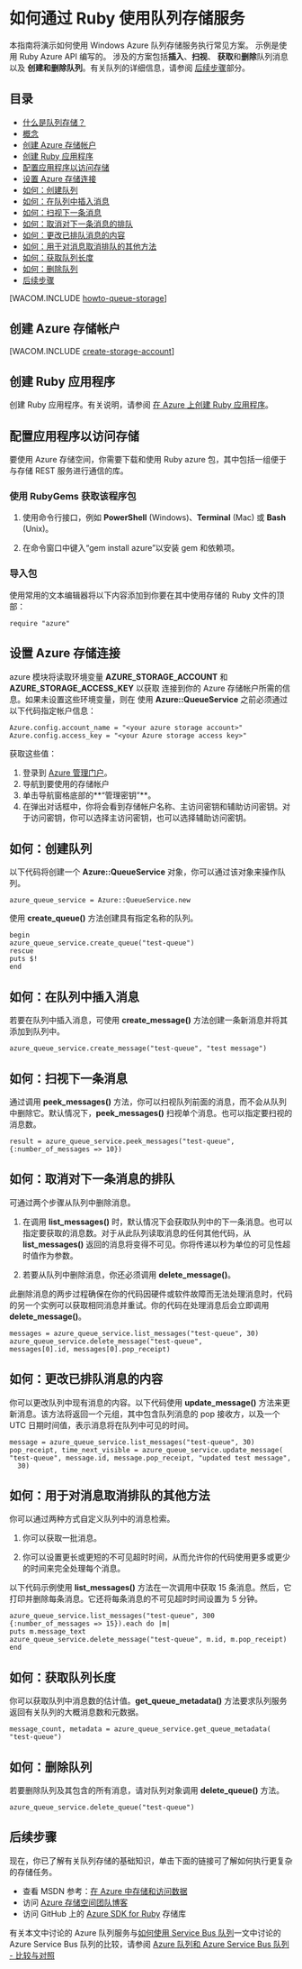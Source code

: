<properties linkid="dev-ruby-how-to-service-bus-queues" urlDisplayName="Queue Service" pageTitle="How to use the queue service (Ruby) | Microsoft Azure" metaKeywords="Azure Queue Service get messages Ruby" description="Learn how to use the Azure Queue service to create and delete queues, and insert, get, and delete messages. Samples written in Ruby." metaCanonical="" services="storage" documentationCenter="Ruby" title="How to Use the Queue Storage Service from Ruby" authors="guayan" solutions="" manager="" editor="" />

# 如何通过 Ruby 使用队列存储服务

本指南将演示如何使用 Windows Azure 队列存储服务执行常见方案。
示例是使用 Ruby Azure API 编写的。
涉及的方案包括**插入**、**扫视**、
**获取**和**删除**队列消息以及
**创建和删除队列**。有关队列的详细信息，请参阅
[后续步骤][]部分。

## 目录

-   [什么是队列存储？][]
-   [概念][]
-   [创建 Azure 存储帐户][]
-   [创建 Ruby 应用程序][]
-   [配置应用程序以访问存储][]
-   [设置 Azure 存储连接][]
-   [如何：创建队列][]
-   [如何：在队列中插入消息][]
-   [如何：扫视下一条消息][]
-   [如何：取消对下一条消息的排队][]
-   [如何：更改已排队消息的内容][]
-   [如何：用于对消息取消排队的其他方法][]
-   [如何：获取队列长度][]
-   [如何：删除队列][]
-   [后续步骤][]

[WACOM.INCLUDE [howto-queue-storage][]]

## 创建 Azure 存储帐户

[WACOM.INCLUDE [create-storage-account][]]

## 创建 Ruby 应用程序

创建 Ruby 应用程序。有关说明，请参阅
[在 Azure 上创建 Ruby 应用程序][]。

## 配置应用程序以访问存储

要使用 Azure 存储空间，你需要下载和使用 Ruby azure 包，其中包括一组便于与存储 REST 服务进行通信的库。

### 使用 RubyGems 获取该程序包

1.  使用命令行接口，例如 **PowerShell** (Windows)、**Terminal** (Mac) 或 **Bash** (Unix)。

2.  在命令窗口中键入“gem install azure”以安装 gem 和依赖项。

### 导入包

使用常用的文本编辑器将以下内容添加到你要在其中使用存储的 Ruby 文件的顶部：

    require "azure"

## 设置 Azure 存储连接

azure 模块将读取环境变量 **AZURE\_STORAGE\_ACCOUNT** 和 **AZURE\_STORAGE\_ACCESS\_KEY** 以获取
连接到你的 Azure 存储帐户所需的信息。如果未设置这些环境变量，则在
使用 **Azure::QueueService** 之前必须通过以下代码指定帐户信息：

    Azure.config.account_name = "<your azure storage account>"
    Azure.config.access_key = "<your Azure storage access key>"

获取这些值：

1.  登录到 [Azure 管理门户][]。
2.  导航到要使用的存储帐户
3.  单击导航窗格底部的**“管理密钥”**。
4.  在弹出对话框中，你将会看到存储帐户名称、主访问密钥和辅助访问密钥。对于访问密钥，你可以选择主访问密钥，也可以选择辅助访问密钥。

## 如何：创建队列

以下代码将创建一个 **Azure::QueueService** 对象，你可以通过该对象来操作队列。

    azure_queue_service = Azure::QueueService.new

使用 **create\_queue()** 方法创建具有指定名称的队列。

    begin
    azure_queue_service.create_queue("test-queue")
    rescue
    puts $!
    end

## 如何：在队列中插入消息

若要在队列中插入消息，可使用 **create\_message()** 方法创建一条新消息并将其添加到队列中。

    azure_queue_service.create_message("test-queue", "test message")

## 如何：扫视下一条消息

通过调用 **peek\_messages()** 方法，你可以扫视队列前面的消息，而不会从队列中删除它。默认情况下，**peek\_messages()** 扫视单个消息。也可以指定要扫视的消息数。

    result = azure_queue_service.peek_messages("test-queue",
    {:number_of_messages => 10})

## 如何：取消对下一条消息的排队

可通过两个步骤从队列中删除消息。

1.  在调用 **list\_messages()** 时，默认情况下会获取队列中的下一条消息。也可以指定要获取的消息数。对于从此队列读取消息的任何其他代码，从 **list\_messages()** 返回的消息将变得不可见。你将传递以秒为单位的可见性超时值作为参数。

2.  若要从队列中删除消息，你还必须调用 **delete\_message()**。

此删除消息的两步过程确保在你的代码因硬件或软件故障而无法处理消息时，代码的另一个实例可以获取相同消息并重试。你的代码在处理消息后会立即调用 **delete\_message()**。

    messages = azure_queue_service.list_messages("test-queue", 30)
    azure_queue_service.delete_message("test-queue", 
    messages[0].id, messages[0].pop_receipt)

## 如何：更改已排队消息的内容

你可以更改队列中现有消息的内容。以下代码使用 **update\_message()** 方法来更新消息。该方法将返回一个元组，其中包含队列消息的 pop 接收方，以及一个 UTC 日期时间值，表示消息将在队列中可见的时间。

    message = azure_queue_service.list_messages("test-queue", 30)
    pop_receipt, time_next_visible = azure_queue_service.update_message(
    "test-queue", message.id, message.pop_receipt, "updated test message", 
      30)

## 如何：用于对消息取消排队的其他方法

你可以通过两种方式自定义队列中的消息检索。

1.  你可以获取一批消息。

2.  你可以设置更长或更短的不可见超时时间，从而允许你的代码使用更多或更少的时间来完全处理每个消息。

以下代码示例使用 **list\_messages()** 方法在一次调用中获取 15 条消息。然后，它打印并删除每条消息。它还将每条消息的不可见超时时间设置为 5 分钟。

    azure_queue_service.list_messages("test-queue", 300
    {:number_of_messages => 15}).each do |m|
    puts m.message_text
    azure_queue_service.delete_message("test-queue", m.id, m.pop_receipt)
    end

## 如何：获取队列长度

你可以获取队列中消息数的估计值。**get\_queue\_metadata()** 方法要求队列服务返回有关队列的大概消息数和元数据。

    message_count, metadata = azure_queue_service.get_queue_metadata(
    "test-queue")

## 如何：删除队列

若要删除队列及其包含的所有消息，请对队列对象调用 **delete\_queue()** 方法。

    azure_queue_service.delete_queue("test-queue")

## 后续步骤

现在，你已了解有关队列存储的基础知识，单击下面的链接可了解如何执行更复杂的存储任务。

-   查看 MSDN 参考：[在 Azure 中存储和访问数据][]
-   访问 [Azure 存储空间团队博客][]
-   访问 GitHub 上的 [Azure SDK for Ruby][] 存储库

有关本文中讨论的 Azure 队列服务与[如何使用 Service Bus 队列][]一文中讨论的 Azure Service Bus 队列的比较，请参阅 [Azure 队列和 Azure Service Bus 队列 - 比较与对照][]

  [后续步骤]: #next-steps
  [什么是队列存储？]: #what-is
  [概念]: #concepts
  [创建 Azure 存储帐户]: #CreateAccount
  [创建 Ruby 应用程序]: #create-a-ruby-application
  [配置应用程序以访问存储]: #configure-your-application-to-access-storage
  [设置 Azure 存储连接]: #setup-a-windows-azure-storage-connection
  [如何：创建队列]: #how-to-create-a-queue
  [如何：在队列中插入消息]: #how-to-insert-a-message-into-a-queue
  [如何：扫视下一条消息]: #how-to-peek-at-the-next-message
  [如何：取消对下一条消息的排队]: #how-to-dequeue-the-next-message
  [如何：更改已排队消息的内容]: #how-to-change-the-contents-of-a-queued-message
  [如何：用于对消息取消排队的其他方法]: #how-to-additional-options-for-dequeuing-messages
  [如何：获取队列长度]: #how-to-get-the-queue-length
  [如何：删除队列]: #how-to-delete-a-queue
  [howto-queue-storage]: ../includes/howto-queue-storage.md
  [create-storage-account]: ../includes/create-storage-account.md
  [在 Azure 上创建 Ruby 应用程序]: /en-us/develop/ruby/tutorials/web-app-with-linux-vm/
  [Azure 管理门户]: https://manage.windowsazure.cn/
  [在 Azure 中存储和访问数据]: http://msdn.microsoft.com/zh-cn/library/azure/gg433040.aspx
  [Azure 存储空间团队博客]: http://blogs.msdn.com/b/windowsazurestorage/
  [Azure SDK for Ruby]: https://github.com/WindowsAzure/azure-sdk-for-ruby
  [如何使用 Service Bus 队列]: /en-us/develop/ruby/how-to-guides/service-bus-queues/
  [Azure 队列和 Azure Service Bus 队列 - 比较与对照]: http://msdn.microsoft.com/zh-cn/library/azure/hh767287.aspx
